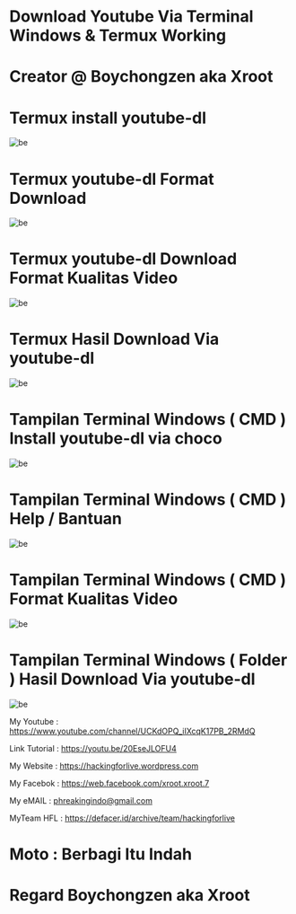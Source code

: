 # Download Youtube Via Terminal Windows & Termux Working 

# Creator @ Boychongzen aka Xroot

# Termux install youtube-dl
![be](https://raw.githubusercontent.com/boychongzen18/youtube-dl/master/Screenshot_20190716-015404.png)
# Termux youtube-dl Format Download
![be](https://raw.githubusercontent.com/boychongzen18/youtube-dl/master/Screenshot_20190716-015558.png)
# Termux youtube-dl Download Format Kualitas Video
![be](https://raw.githubusercontent.com/boychongzen18/youtube-dl/master/Screenshot_20190716-020027.png)
# Termux Hasil Download Via youtube-dl
![be](https://raw.githubusercontent.com/boychongzen18/youtube-dl/master/Screenshot_20190716-020138.png)

# Tampilan Terminal Windows ( CMD ) Install youtube-dl via choco
![be](https://raw.githubusercontent.com/boychongzen18/youtube-dl/master/yt.jpg)
# Tampilan Terminal Windows ( CMD ) Help / Bantuan
![be](https://raw.githubusercontent.com/boychongzen18/youtube-dl/master/yt1.jpg)
# Tampilan Terminal Windows ( CMD ) Format Kualitas Video
![be](https://raw.githubusercontent.com/boychongzen18/youtube-dl/master/yt2.jpg)
# Tampilan Terminal Windows ( Folder ) Hasil Download Via youtube-dl
![be](https://raw.githubusercontent.com/boychongzen18/youtube-dl/master/yt3.jpg)

My Youtube    : https://www.youtube.com/channel/UCKdOPQ_iIXcqK17PB_2RMdQ

Link Tutorial : https://youtu.be/20EseJLOFU4

My Website    : https://hackingforlive.wordpress.com

My Facebok    : https://web.facebook.com/xroot.xroot.7

My eMAIL      : phreakingindo@gmail.com

MyTeam HFL    : https://defacer.id/archive/team/hackingforlive

# Moto : Berbagi Itu Indah

# Regard Boychongzen aka Xroot
